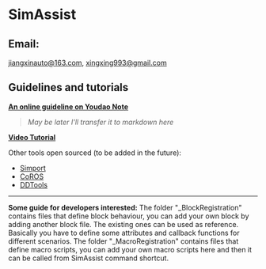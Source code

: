 # SimAssist

## Email:
jiangxinauto@163.com, xingxing993@gmail.com

## Guidelines and tutorials

**[An online guideline on Youdao Note](https://note.youdao.com/s/Hfy8Df83)**
> _May be later I'll transfer it to markdown here_

**[Video Tutorial](http://list.youku.com/albumlist/show?id=27863410&ascending=1&page=1)**

Other tools open sourced (to be added in the future):
- [Simport](https://github.com/xingxing993/Simport)
- [CoROS](https://github.com/xingxing993/CoROS)
- [DDTools](https://github.com/xingxing993/DDTools)

-------------------------
**Some guide for developers interested:**
The folder "_BlockRegistration" contains files that define block behaviour, you can add your own block by adding another block file. The existing ones can be used as reference. Basically you have to define some attributes and callback functions for different scenarios.
The folder "_MacroRegistration" contains files that define macro scripts, you can add your own macro scripts here and then it can be called from SimAssist command shortcut.
